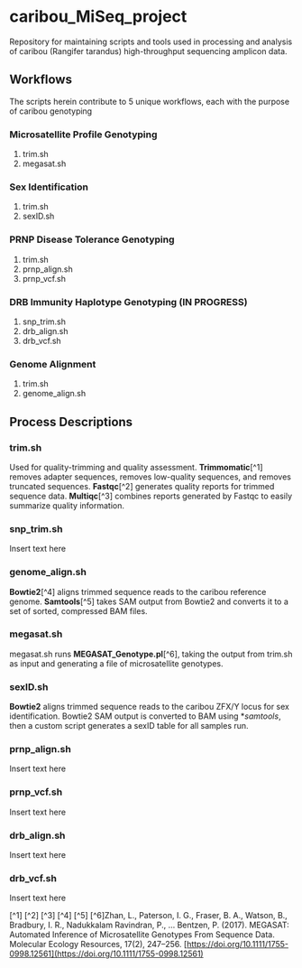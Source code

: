 # caribou_MiSeq_project
Repository for maintaining scripts and tools used in processing and analysis of caribou (Rangifer tarandus) high-throughput sequencing amplicon data. 


## Workflows

The scripts herein contribute to 5 unique workflows, each with the purpose of caribou genotyping


### Microsatellite Profile Genotyping

1. trim.sh
2. megasat.sh


### Sex Identification

1. trim.sh
2. sexID.sh


### PRNP Disease Tolerance Genotyping

1. trim.sh
2. prnp_align.sh
3. prnp_vcf.sh


### DRB Immunity Haplotype Genotyping (IN PROGRESS)

1. snp_trim.sh
2. drb_align.sh
3. drb_vcf.sh


### Genome Alignment

1. trim.sh
2. genome_align.sh




## Process Descriptions


### trim.sh

Used for quality-trimming and quality assessment. **Trimmomatic**[^1] removes adapter sequences, removes low-quality sequences, and removes truncated sequences.  **Fastqc**[^2] generates quality reports for trimmed sequence data. **Multiqc**[^3] combines reports generated by Fastqc to easily summarize quality information.


### snp_trim.sh

Insert text here


### genome_align.sh

**Bowtie2**[^4] aligns trimmed sequence reads to the caribou reference genome. **Samtools**[^5] takes SAM output from Bowtie2 and converts it to a set of sorted, compressed BAM files.


### megasat.sh

megasat.sh runs **MEGASAT_Genotype.pl**[^6], taking the output from trim.sh as input and generating a file of microsatellite genotypes.


### sexID.sh

**Bowtie2** aligns trimmed sequence reads to the caribou ZFX/Y locus for sex identification. Bowtie2 SAM output is converted to BAM using **samtools*, then a custom script generates a sexID table for all samples run.


### prnp_align.sh

Insert text here


### prnp_vcf.sh

Insert text here


### drb_align.sh

Insert text here


### drb_vcf.sh

Insert text here




[^1]
[^2]
[^3]
[^4]
[^5]
[^6]Zhan, L., Paterson, I. G., Fraser, B. A., Watson, B., Bradbury, I. R., Nadukkalam Ravindran, P., … Bentzen, P. (2017). MEGASAT: Automated Inference of Microsatellite Genotypes From Sequence Data. Molecular Ecology Resources, 17(2), 247–256. [https://doi.org/10.1111/1755-0998.12561](https://doi.org/10.1111/1755-0998.12561)

